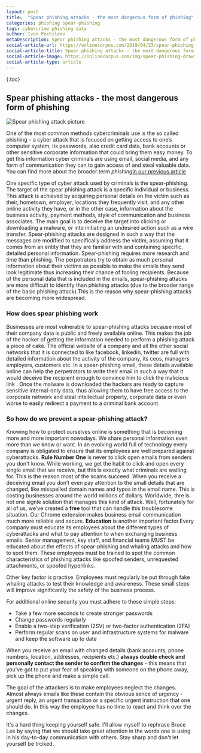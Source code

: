 ```yaml
---
layout: post
title:  "Spear phishing attacks - the most dangerous form of phishing"
categories: phishing spear-phishing
tags: cybercrime phishing data
author: Ivan Pochileev
metaDescription: Spear phishing attacks - the most dangerous form of phishing
social-article-url: https://onlinecorpus.com/2019/04/23/spear-phishing-attacks
social-article-title: Spear phishing attacks - the most dangerous form of phishing
social-article-image: https://onlinecorpus.com/img/spear-phishing-drawing.jpg
social-article-type: article
---
```

{:toc}

<h2 itemprop="articleSection" class="h2-heading">Spear phishing attacks - the most dangerous form of phishing</h2>  
<p></p>

<div class="row">
    <div class="col-md-12">
        <span itemprop='image' itemscope itemtype='http://schema.org/ImageObject' id="business-image">
             <img class="img-fluid" itemprop="url" src="https://onlinecorpus.com/img/spear-phishing-drawing.jpg" alt="Spear phishing attack picture">
        </span>
    </div>
</div>

One of the most common methods cybercriminals use is the so called phishing – a cyber attack that is focused on getting access to one’s computer system, its passwords, also credit card data, bank accounts or other sensitive corporate information that could bring them easy money. To get this information cyber criminals are using email, social media, and any form of communication they can to gain access of and steal valuable data. You can find more about the broader term <i>phishing</i><a title="What do we need to know about phishing" href="https://onlinecorpus.com/2019/04/22/cyber-attacks-and-cybercrime-preventing-phishing/">in our previous article</a>



<span itemprop="articleBody">
One specific type of cyber attack used by criminals is the spear-phishing. The target of the spear phishing attack is a specific individual or business. This attack is achieved by acquiring personal details on the victim such as their, hometown, employer, locations they frequently visit, and any other online activity they have, or in the other case, information about the business activity, payment methods, style of communication and business associates. The main goal is to deceive the target into clicking or downloading a malware, or into initiating an undesired action such as a wire transfer. Spear-phishing attacks are designed in such a way that the messages are modified to specifically address the victim, assuming that it comes from an entity that they are familiar with and containing specific, detailed personal information. Spear-phishing requires more research and time than phishing. The perpetrators try to obtain as much personal information about their victims as possible to make the emails they send look legitimate thus increasing their chance of fooling recipients. Because of the personal data that is included in the emails, spear-phishing attacks are more difficult to identify than phishing attacks (due to the broader range of the basic phishing attack).This is the reason why spear-phishing attacks are becoming more widespread.

<h3>How does spear phishing work</h3>
Businesses are most vulnerable to spear-phishing attacks because most of their company data is public and freely available online. This makes the job of the hacker of getting the information needed to perform a phishing attack a piece of cake. The official website of a company and all the other social networks that it is connected to like facebook, linkedin, twitter are full with detailed information about the activity of the company, its ceos, managers employers, customers etc. In a spear-phishing email, these details available online can help the perpetrators to write their email in such a way that it would deceive the recipient enough to convince him to click the malicious link . Once the malware is downloaded the hackers are ready to capture sensitive internal-only data, thus allowing them to have free access to the corporate network and steal intellectual property, corporate data or even worse to easily redirect a payment to a criminal bank account.

<h3>So how do we prevent a spear-phishing attack?</h3>
Knowing how to protect ourselves online is something that is becoming more and more important nowadays. We share personal information even more than we know or want. In an evolving world full of technology every company is obligated to ensure that its employees are well prepared against cyberattacks.
<b>Rule Number One</b> is never to click open emails from senders you don't know. While working, we get the habit to click and open every single email that we receive, but this is exactly what criminals are waiting for. This is the reason most of the scams succeed. When you receive a deceiving email you don’t even pay attention to the small details that are changed, like misspelled domain names and typos in the email name. This is costing businesses around the world millions of dollars.
Worldwide, thre is not one signle solution that manages this kind of attack. Well, fortunately for all of us, we've created a <b>free</b> tool that can handle this troublesome situation. Our Chrome extension makes business email communication much more reliable and secure.
<b>Education</b> is another important factor.Every company must educate its employees about the different types of cyberattacks and what to pay attention to when exchanging business emails. Senior management, key staff, and financial teams MUST be educated about the effects of spear-phishing and whaling attacks and how to spot them. These employees must be trained to spot the common characteristics of phishing attacks like spoofed senders, unrequested attachments, or spoofed hyperlinks. 

Other key factor is practise.  Employees must regularly be put through fake whaling attacks to test their knowledge and awareness. These small steps will improve significantly the safety of the business process.

For additional online security you must adhere to these simple steps:
<ul>
<li>Take a few more seconds to create stronger passwords</li> 
<li>Change passwords regularly</li>
<li>Enable a two-step verification (2SV) or two-factor authentication (2FA)</li>
<li>Perform regular scans on user and infrastructure systems for malware and keep the software up to date</li>
</ul>


When you receive an email with changed details (bank accounts, phone numbers, location, addresses, recipients etc.) <b>always double check and personally contact the sender to confirm the changes</b> - this means that you've got to put your fear of speaking with someone on the phone away, pick up the phone and make a simple call. 

The goal of the attackers is to make employees neglect the changes. Almost always emails like these contain the obvious sence of urgency - urgent reply, an urgent transaction or a specific urgent instruction that one should do.
In this way the employee has no time to react and think over the changes.

It's a hard thing keeping yourself safe. I'll allow myself to rephrase Bruce Lee by saying that we should take great attention in the words one is using in his day-to-day communication with others. Stay sharp and don't let yourself be trciked.